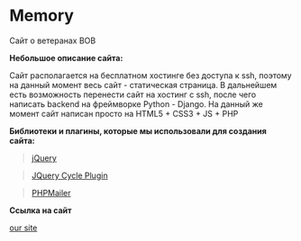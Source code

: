 # Memory

Сайт о ветеранах ВОВ

**Небольшое описание сайта:**

Сайт располагается на бесплатном хостинге без доступа к ssh, поэтому на данный момент весь сайт - статическая страница. В дальнейшем есть возможность перенести сайт на хостинг с ssh, после чего написать backend на фреймворке Python - Django. На данный же момент сайт написан просто на HTML5 + CSS3 + JS + PHP

**Библиотеки и плагины, которые мы использовали для создания сайта:**

> [jQuery](https://jquery.com)

> [JQuery Cycle Plugin](jquery.malsup.com›cycle)

> [PHPMailer](https://github.com›PHPMailer›PHPMailer)

**Ссылка на сайт**

[our site](http://f0348620.xsph.ru/)
